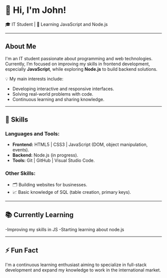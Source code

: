 # 👋 Hi, I'm John!  

🎓 IT Student | 🌱 Learning JavaScript and Node.js  

---

## About Me  

I'm an IT student passionate about programming and web technologies.
Currently, I’m focused on improving my skills in frontend development, especially **JavaScript**, while exploring **Node.js** to build backend solutions.  

💡 My main interests include:  
- Developing interactive and responsive interfaces.  
- Solving real-world problems with code.  
- Continuous learning and sharing knowledge.  

---

## 🚀 Skills  

### Languages and Tools:  
- **Frontend:** HTML5 | CSS3 | JavaScript (DOM, object manipulation, events).  
- **Backend:** Node.js (in progress).  
- **Tools:** Git | GitHub | Visual Studio Code.  

### Other Skills:  
- 🗂️ Building websites for businesses.  
- 📈 Basic knowledge of SQL (table creation, primary keys).  

---

## 📚 Currently Learning  

-Improving my skills in JS
-Starting learning about node.js

---

## ⚡ Fun Fact  

I'm a continuous learning enthusiast aiming to specialize in full-stack development and expand my knowledge to work in the international market.
